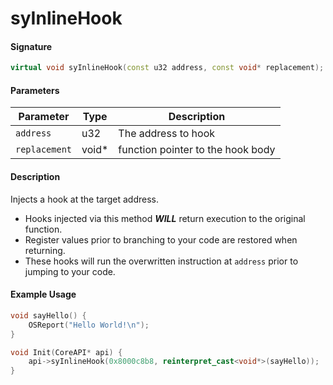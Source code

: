 # syInlineHook
#### Signature
``` cpp
virtual void syInlineHook(const u32 address, const void* replacement);
```

#### Parameters

| Parameter      | Type     | Description                       |
| ---------------| -------- | --------------------------------- |
| `address`      | u32      | The address to hook               |
| `replacement`  | void*    | function pointer to the hook body |

#### Description
Injects a hook at the target address. 

- Hooks injected via this method ***WILL*** return execution to the original function. 
- Register values prior to branching to your code are restored when returning. 
- These hooks will run the overwritten instruction at `address` prior to jumping to your code.

#### Example Usage

``` cpp
void sayHello() {
    OSReport("Hello World!\n");
}

void Init(CoreAPI* api) {
    api->syInlineHook(0x8000c8b8, reinterpret_cast<void*>(sayHello));
}
```